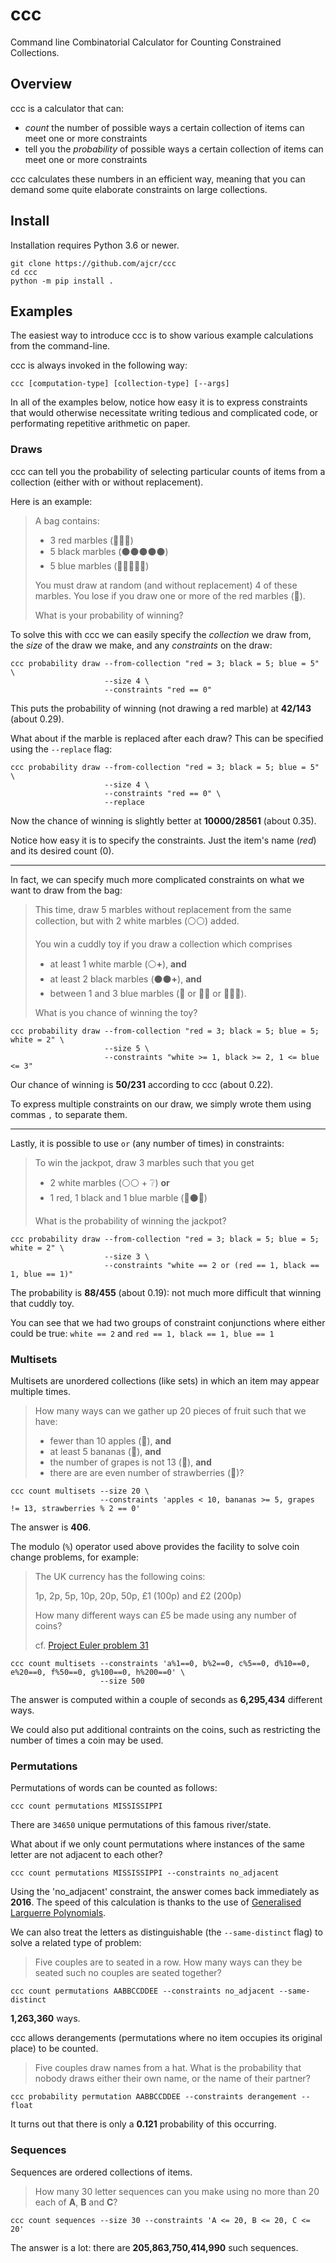 # ccc

Command line Combinatorial Calculator for Counting Constrained Collections.

## Overview

ccc is a calculator that can:

- *count* the number of possible ways a certain collection of items can meet one or more constraints
- tell you the *probability* of possible ways a certain collection of items can meet one or more constraints

ccc calculates these numbers in an efficient way, meaning that you can demand some quite elaborate constraints on large collections.

## Install

Installation requires Python 3.6 or newer.

```
git clone https://github.com/ajcr/ccc
cd ccc
python -m pip install .
```

## Examples

The easiest way to introduce ccc is to show various example calculations from the command-line.

ccc is always invoked in the following way:

```
ccc [computation-type] [collection-type] [--args]
```

In all of the examples below, notice how easy it is to express constraints that would otherwise necessitate writing tedious and complicated code, or performating repetitive arithmetic on paper.

### Draws

ccc can tell you the probability of selecting particular counts of items from a collection (either with or without replacement).

Here is an example:

> A bag contains:
>
> - 3 red marbles (:red_circle::red_circle::red_circle:)
> - 5 black marbles (:black_circle::black_circle::black_circle::black_circle::black_circle:)
> - 5 blue marbles (:large_blue_circle::large_blue_circle::large_blue_circle::large_blue_circle::large_blue_circle:)
>
> You must draw at random (and without replacement) 4 of these marbles. You lose if you draw one or more of the red marbles (:red_circle:).
>
> What is your probability of winning?

To solve this with ccc we can easily specify the *collection* we draw from, the *size* of the draw we make, and any *constraints* on the draw:

```
ccc probability draw --from-collection "red = 3; black = 5; blue = 5" \
                     --size 4 \
                     --constraints "red == 0"
```
This puts the probability of winning (not drawing a red marble) at **42/143** (about 0.29).

What about if the marble is replaced after each draw? This can be specified using the `--replace` flag:

```
ccc probability draw --from-collection "red = 3; black = 5; blue = 5" \
                     --size 4 \
                     --constraints "red == 0" \
                     --replace
```
Now the chance of winning is slightly better at **10000/28561** (about 0.35).

Notice how easy it is to specify the constraints. Just the item's name (*red*) and its desired count (0).

---

In fact, we can specify much more complicated constraints on what we want to draw from the bag:

> This time, draw 5 marbles without replacement from the same collection, but with 2 white marbles (:white_circle::white_circle:)  added.
>
> You win a cuddly toy if you draw a collection which comprises
>
> - at least 1 white marble (:white_circle:**+**), **and**
> - at least 2 black marbles (:black_circle::black_circle:**+**), **and**
> - between 1 and 3 blue marbles (:large_blue_circle: or :large_blue_circle::large_blue_circle: or :large_blue_circle::large_blue_circle::large_blue_circle:).
>
> What is you chance of winning the toy?

```
ccc probability draw --from-collection "red = 3; black = 5; blue = 5; white = 2" \
                     --size 5 \
                     --constraints "white >= 1, black >= 2, 1 <= blue <= 3"
```
Our chance of winning is **50/231** according to ccc (about 0.22).

To express multiple constraints on our draw, we simply wrote them using commas `,` to separate them.

---

Lastly, it is possible to use `or` (any number of times) in constraints:

> To win the jackpot, draw 3 marbles such that you get
>
> - 2 white marbles (:white_circle::white_circle: + :grey_question:) **or**
> - 1 red, 1 black and 1 blue marble (:red_circle::black_circle::large_blue_circle:)
>
> What is the probability of winning the jackpot?

```
ccc probability draw --from-collection "red = 3; black = 5; blue = 5; white = 2" \
                     --size 3 \
                     --constraints "white == 2 or (red == 1, black == 1, blue == 1)"
```
The probability is **88/455** (about 0.19): not much more difficult that winning that cuddly toy.

You can see that we had two groups of constraint conjunctions where either could be true: `white == 2` and `red == 1, black == 1, blue == 1`


### Multisets

Multisets are unordered collections (like sets) in which an item may appear multiple times.

> How many ways can we gather up 20 pieces of fruit such that we have:
>
> - fewer than 10 apples (:green_apple:), **and**
> - at least 5 bananas (:banana:), **and**
> - the number of grapes is not 13 (:grapes:), **and**
> - there are are even number of strawberries (:strawberry:)?

```
ccc count multisets --size 20 \
                    --constraints 'apples < 10, bananas >= 5, grapes != 13, strawberries % 2 == 0'
```

The answer is **406**.

The modulo (`%`) operator used above provides the facility to solve coin change problems, for example:

> The UK currency has the following coins:
>
>   1p, 2p, 5p, 10p, 20p, 50p, £1 (100p) and £2 (200p)
>
> How many different ways can £5 be made using any number of coins?
>
> cf. [Project Euler problem 31](https://projecteuler.net/problem=31)

```
ccc count multisets --constraints 'a%1==0, b%2==0, c%5==0, d%10==0, e%20==0, f%50==0, g%100==0, h%200==0' \
                    --size 500
```

The answer is computed within a couple of seconds as **6,295,434** different ways.

We could also put additional contraints on the coins, such as restricting the number of times a coin may be used.

### Permutations

Permutations of words can be counted as follows:

```
ccc count permutations MISSISSIPPI
```

There are `34650` unique permutations of this famous river/state.

What about if we only count permutations where instances of the same letter are not adjacent to each other?

```
ccc count permutations MISSISSIPPI --constraints no_adjacent
```

Using the 'no_adjacent' constraint, the answer comes back immediately as **2016**. The speed of this calculation is thanks to the use of [Generalised Larguerre Polynomials](https://arxiv.org/pdf/1306.6232.pdf).

We can also treat the letters as distinguishable (the `--same-distinct` flag) to solve a related type of problem:

> Five couples are to seated in a row. How many ways can they be seated such no couples are seated together?

```
ccc count permutations AABBCCDDEE --constraints no_adjacent --same-distinct
```

**1,263,360** ways.

ccc allows derangements (permutations where no item occupies its original place) to be counted.

> Five couples draw names from a hat. What is the probability that nobody draws either their own name, or the name of their partner?

```
ccc probability permutation AABBCCDDEE --constraints derangement --float
```

It turns out that there is only a **0.121** probability of this occurring.

### Sequences

Sequences are ordered collections of items.

> How many 30 letter sequences can you make using no more than 20 each of **A**, **B** and **C**?

```
ccc count sequences --size 30 --constraints 'A <= 20, B <= 20, C <= 20'
```

The answer is a lot: there are **205,863,750,414,990** such sequences.
